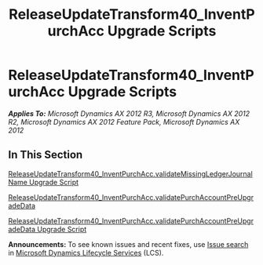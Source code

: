 ﻿---
title: ReleaseUpdateTransform40_InventPurchAcc Upgrade Scripts
TOCTitle: ReleaseUpdateTransform40_InventPurchAcc Upgrade Scripts
ms:assetid: 7d805582-6163-43aa-910d-90a4fe87309b
ms:mtpsurl: https://msdn.microsoft.com/en-us/library/JJ719495(v=AX.60)
ms:contentKeyID: 49709285
ms.date: 05/18/2015
mtps_version: v=AX.60
---

# ReleaseUpdateTransform40\_InventPurchAcc Upgrade Scripts 


_**Applies To:** Microsoft Dynamics AX 2012 R3, Microsoft Dynamics AX 2012 R2, Microsoft Dynamics AX 2012 Feature Pack, Microsoft Dynamics AX 2012_

## In This Section

[ReleaseUpdateTransform40\_InventPurchAcc.validateMissingLedgerJournalName Upgrade Script](releaseupdatetransform40-inventpurchacc-validatemissingledgerjournalname-upgrade-script.md)

[ReleaseUpdateTransform40\_InventPurchAcc.validatePurchAccountPreUpgradeData](releaseupdatetransform40-inventpurchacc-validatepurchaccountpreupgradedata.md)

[ReleaseUpdateTransform40\_InventPurchAcc.validatePurchAccountPreUpgradeData Upgrade Script](releaseupdatetransform40-inventpurchacc-validatepurchaccountpreupgradedata-upgrade-script.md)

  
**Announcements:** To see known issues and recent fixes, use [Issue search](http://go.microsoft.com/fwlink/?linkid=389258) in [Microsoft Dynamics Lifecycle Services](http://go.microsoft.com/fwlink/?linkid=306505) (LCS).

